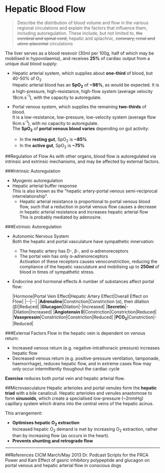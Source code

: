 # Hepatic Blood Flow
> Describe the distribution of blood volume and flow in the various regional circulations and explain the factors that influence them, including autoregulation. These include, but not limited to, ~~the cerebral and spinal cord,~~ hepatic and splachnic, ~~coronary, renal and utero-placental~~ circulations

The liver serves as a blood resevoir (30ml per 100g, half of which may be mobilised in hypovolaemia), and receives **25%** of cardiac output from a unique dual blood supply:
* Hepatic arterial system, which supplies about **one-third** of blood, but 40-50% of O<sub>2</sub>  
  Hepatic arterial blood has an **SpO<sub>2</sub>** of **~98%**, as would be expected. It is a high-pressure, high-resistance, high-flow system (average velocity 18cm.s<sup>-1</sup>), with the capacity to autoregulate.


* Portal venous system, which supplies the remaining **two-thirds** of blood.  
It is a low-resistance, low-pressure, low-velocity system (average flow 9cm.s<sup>-1</sup>), with no capacity to autoregulate.  
  The **SpO<sub>2</sub>** of **portal venous blood varies** depending on gut activity:
    * In the **resting gut**, SpO<sub>2</sub> is **~85%**
    * In the **active gut**, SpO<sub>2</sub> is **~75%**

##Regulation of Flow
As with other organs, blood flow is autoregulated via intrinsic and extrinsic mechanisms, and may be affected by external factors.

###Intrinsic Autoregulation
* Myogenic autoregulation
* Hepatic arterial buffer response  
  This is also known as the "hepatic artery-portal venous semi-reciprocal interrelationship".
    * Hepatic arterial resistance is proportional to portal venous blood flow, such that a reduction in portal venous flow causes a decrease in hepatic arterial resistance and increases hepatic arterial flow  
    This is probably mediated by adenosine.

###Extrinsic Autoregulation
* Autonomic Nervous System  
  Both the hepatic and portal vasculature have sympathetic innervation:
    * The hepatic artery has D-, β-, and α-adrenoreceptors
    * The portal vein has only α-adrenoreceptors  
    Activation of these receptors causes venoconstriction, reducing the compliance of the hepatic vasculature and mobilising up to **250ml** of blood in times of sympathetic stress.
    

* Endocrine and hormonal effects
A number of substances affect portal flow:  

  |Hormone|Portal Vein Effect|Hepatic Artery Effect|Overall Effect on Flow|
|--|--|
|**Adrenaline**|Constriction|Constriction (α), then dilation (β)|Reduced|
|**Glucagon**|Dilation|-|Increased|
|**Secretin**|-|Dilation|Increased|
|**Angiotensin II**|Constriction|Constriction|Reduced|
|**Vasopressin**|Constriction|Constriction|Reduced|
|**PCO<sub>2</sub>**|Constriction|-|Reduced|


###External Factors
Flow in the hepatic vein is dependent on venous return:
*  Increased venous return (e.g. negative-intrathoracic pressure) increases hepatic flow
* Decreased  venous return (e.g. positive-pressure ventilation, tamponade, haemorrhage), reduces hepatic flow, and in extreme cases flow may only occur intermittently thoughout the cardiac cycle

**Exercise** reduces both portal vein and hepatic arterial flow.

##Microvasculature
Hepatic arterioles and portal venules form the **hepatic triad** with a bile canaliculi. Hepatic arterioles and venules anastomose to form **sinusoids**, which create a specialised low-pressure (~2mmHg) capillary system which drains into the central veins of the hepatic acinus.

This arrangement:
* **Optimises hepatic O<sub>2</sub> extraction**    
  Increased hepatic O<sub>2</sub> demand is met by increasing O<sub>2</sub> extraction, rather than by increasing flow (as occurs in the heart).
* **Prevents shunting and retrograde flow**

---
##References
CICM March/May 2013
Dr. Podcast Scripts for the FRCA
Power and Kam
Effect of gasric inhibitory polypeptide and glucagon on portal venous and hepatic arterial flow in conscious dogs